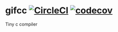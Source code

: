 # gifcc [![CircleCI](https://circleci.com/gh/gifnksm/gifcc.svg?style=svg)](https://circleci.com/gh/gifnksm/gifcc) [![codecov](https://codecov.io/gh/gifnksm/gifcc/branch/master/graph/badge.svg)](https://codecov.io/gh/gifnksm/gifcc)



Tiny c compiler
